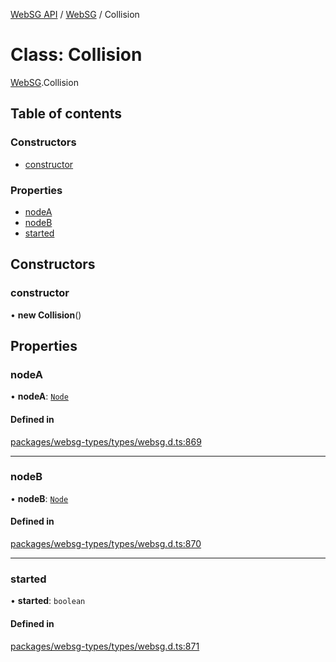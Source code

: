 [WebSG API](../README.md) / [WebSG](../modules/WebSG.md) / Collision

# Class: Collision

[WebSG](../modules/WebSG.md).Collision

## Table of contents

### Constructors

- [constructor](WebSG.Collision.md#constructor)

### Properties

- [nodeA](WebSG.Collision.md#nodea)
- [nodeB](WebSG.Collision.md#nodeb)
- [started](WebSG.Collision.md#started)

## Constructors

### constructor

• **new Collision**()

## Properties

### nodeA

• **nodeA**: [`Node`](WebSG.Node.md)

#### Defined in

[packages/websg-types/types/websg.d.ts:869](https://github.com/thirdroom/thirdroom/blob/fe402010/packages/websg-types/types/websg.d.ts#L869)

___

### nodeB

• **nodeB**: [`Node`](WebSG.Node.md)

#### Defined in

[packages/websg-types/types/websg.d.ts:870](https://github.com/thirdroom/thirdroom/blob/fe402010/packages/websg-types/types/websg.d.ts#L870)

___

### started

• **started**: `boolean`

#### Defined in

[packages/websg-types/types/websg.d.ts:871](https://github.com/thirdroom/thirdroom/blob/fe402010/packages/websg-types/types/websg.d.ts#L871)
